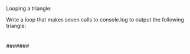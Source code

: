 Looping a triangle:

Write a loop that makes seven calls to console.log to output the following
triangle:

#
##
###
####
#####
######
#######